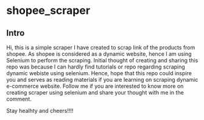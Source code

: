 # shopee_scraper

## Intro
Hi, this is a simple scraper I have created to scrap link of the products from shopee.
As shopee is considered as a dynamic website, hence I am using Selenium to perform the scraping.
Initial thought of creating and sharing this repo was because I can hardly find tutorials or repo regarding scraping dynamic webiste using selenium.
Hence, hope that this repo could inspire you and serves as reading materials if you are learning on scraping dynamic e-commerce website.
Follow me if you are interested to know more on creating scraper using selenium and share your thought with me in the comment.

Stay healhty and cheers!!!!



